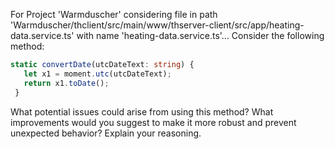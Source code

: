 For Project 'Warmduscher' considering file in path 'Warmduscher/thclient/src/main/www/thserver-client/src/app/heating-data.service.ts' with name 'heating-data.service.ts'... 
Consider the following method:
```typescript
static convertDate(utcDateText: string) {
   let x1 = moment.utc(utcDateText);
   return x1.toDate();
 }
```
What potential issues could arise from using this method? What improvements would you suggest to make it more robust and prevent unexpected behavior? Explain your reasoning.